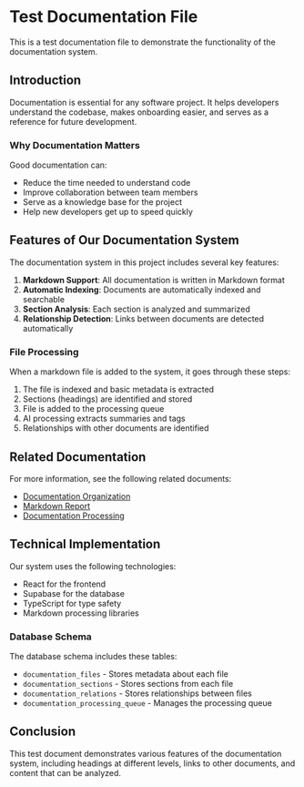 # Test Documentation File

This is a test documentation file to demonstrate the functionality of the documentation system.

## Introduction

Documentation is essential for any software project. It helps developers understand the codebase, makes onboarding easier, and serves as a reference for future development.

### Why Documentation Matters

Good documentation can:
- Reduce the time needed to understand code
- Improve collaboration between team members
- Serve as a knowledge base for the project
- Help new developers get up to speed quickly

## Features of Our Documentation System

The documentation system in this project includes several key features:

1. **Markdown Support**: All documentation is written in Markdown format
2. **Automatic Indexing**: Documents are automatically indexed and searchable
3. **Section Analysis**: Each section is analyzed and summarized
4. **Relationship Detection**: Links between documents are detected automatically

### File Processing

When a markdown file is added to the system, it goes through these steps:

1. The file is indexed and basic metadata is extracted
2. Sections (headings) are identified and stored
3. File is added to the processing queue
4. AI processing extracts summaries and tags
5. Relationships with other documents are identified

## Related Documentation

For more information, see the following related documents:
- [Documentation Organization](docs/docs-organization.md)
- [Markdown Report](docs/markdown-report.md)
- [Documentation Processing](docs/documentation-management.md)

## Technical Implementation

Our system uses the following technologies:
- React for the frontend
- Supabase for the database
- TypeScript for type safety
- Markdown processing libraries

### Database Schema

The database schema includes these tables:
- `documentation_files` - Stores metadata about each file
- `documentation_sections` - Stores sections from each file
- `documentation_relations` - Stores relationships between files
- `documentation_processing_queue` - Manages the processing queue

## Conclusion

This test document demonstrates various features of the documentation system, including headings at different levels, links to other documents, and content that can be analyzed.